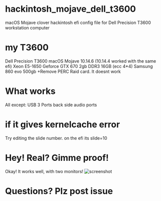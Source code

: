 # hackintosh_mojave_dell_t3600
macOS Mojave clover hackintosh efi config file for Dell Precision T3600 workstation computer

# my T3600
Dell Precision T3600
macOS Mojave 10.14.6 (10.14.4 worked with the same efi)
Xeon E5-1650
Geforce GTX 670 2gb 
DDR3 16GB (ecc 4*4)
Samsung 860 evo 500gb
+Remove PERC Raid card. It doesnt work

# What works
All except:
USB 3 Ports
back side audio ports

# if it gives kernelcache error
Try editing the slide number.
on the efi its slide=10

# Hey! Real? Gimme proof!
Okay! It works well, with two monitors!
![screenshot](https://github.com/HexagonWin/hackintosh_mojave_dell_t3600/blob/main/screen.png)

# Questions? Plz post issue 
